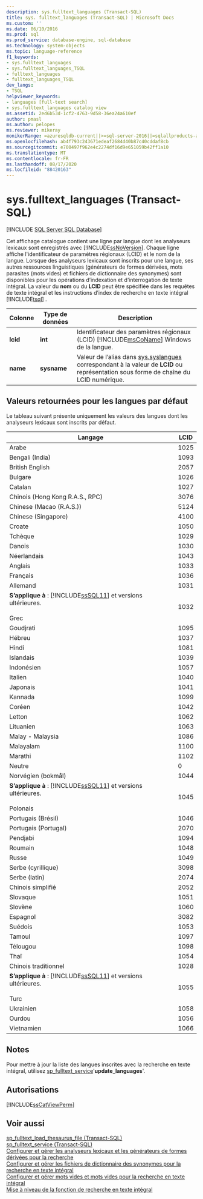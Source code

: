 ```yaml
---
description: sys.fulltext_languages (Transact-SQL)
title: sys. fulltext_languages (Transact-SQL) | Microsoft Docs
ms.custom: ''
ms.date: 06/10/2016
ms.prod: sql
ms.prod_service: database-engine, sql-database
ms.technology: system-objects
ms.topic: language-reference
f1_keywords:
- sys.fulltext_languages
- sys.fulltext_languages_TSQL
- fulltext_languages
- fulltext_languages_TSQL
dev_langs:
- TSQL
helpviewer_keywords:
- languages [full-text search]
- sys.fulltext_languages catalog view
ms.assetid: 2ed6b53d-1cf2-4763-9d58-36ea24a610ef
author: pmasl
ms.author: pelopes
ms.reviewer: mikeray
monikerRange: =azuresqldb-current||>=sql-server-2016||=sqlallproducts-allversions||>=sql-server-linux-2017||=azuresqldb-mi-current
ms.openlocfilehash: ab4f793c243671edeaf2684d40b87c40cddaf8cb
ms.sourcegitcommit: e700497f962e4c2274df16d9e651059b42ff1a10
ms.translationtype: MT
ms.contentlocale: fr-FR
ms.lasthandoff: 08/17/2020
ms.locfileid: "88420163"
---
```

# <a name="sysfulltext_languages-transact-sql"></a>sys.fulltext_languages (Transact-SQL)
[!INCLUDE [SQL Server SQL Database](../../includes/applies-to-version/sql-asdb.md)]

  Cet affichage catalogue contient une ligne par langue dont les analyseurs lexicaux sont enregistrés avec [!INCLUDE[ssNoVersion](../../includes/ssnoversion-md.md)]. Chaque ligne affiche l'identificateur de paramètres régionaux (LCID) et le nom de la langue. Lorsque des analyseurs lexicaux sont inscrits pour une langue, ses autres ressources linguistiques (générateurs de formes dérivées, mots parasites (mots vides) et fichiers de dictionnaire des synonymes) sont disponibles pour les opérations d’indexation et d’interrogation de texte intégral. La valeur du **nom** ou du **LCID** peut être spécifiée dans les requêtes de texte intégral et les instructions d’index de recherche en texte intégral [!INCLUDE[tsql](../../includes/tsql-md.md)] .  
   
|Colonne|Type de données|Description|  
|------------|---------------|-----------------|  
|**lcid**|**int**|Identificateur des paramètres régionaux (LCID) [!INCLUDE[msCoName](../../includes/msconame-md.md)] Windows de la langue.|  
|**name**|**sysname**|Valeur de l’alias dans [sys.syslangues](../../relational-databases/system-compatibility-views/sys-syslanguages-transact-sql.md) correspondant à la valeur de **LCID** ou représentation sous forme de chaîne du LCID numérique.|  
  
## <a name="values-returned-for-default-languages"></a>Valeurs retournées pour les langues par défaut  
 Le tableau suivant présente uniquement les valeurs des langues dont les analyseurs lexicaux sont inscrits par défaut.  
  
|Langage|LCID|  
|--------------|----------|  
|Arabe|1025|  
|Bengali (India)|1093|  
|British English|2057|  
|Bulgare|1026|  
|Catalan|1027|  
|Chinois (Hong Kong R.A.S., RPC)|3076|  
|Chinese (Macao (R.A.S.))|5124|  
|Chinese (Singapore)|4100|  
|Croate|1050|  
|Tchèque|1029|  
|Danois|1030|  
|Néerlandais|1043|  
|Anglais|1033|  
|Français|1036|  
|Allemand|1031|  
|**S’applique à** : [!INCLUDE[ssSQL11](../../includes/sssql11-md.md)] et versions ultérieures.<br /><br /> Grec|1032|  
|Goudjrati|1095|  
|Hébreu|1037|  
|Hindi|1081|  
|Islandais|1039|  
|Indonésien|1057|  
|Italien|1040|  
|Japonais|1041|  
|Kannada|1099|  
|Coréen|1042|  
|Letton|1062|  
|Lituanien|1063|  
|Malay - Malaysia|1086|  
|Malayalam|1100|  
|Marathi|1102|  
|Neutre|0|  
|Norvégien (bokmål)|1044|  
|**S’applique à** : [!INCLUDE[ssSQL11](../../includes/sssql11-md.md)] et versions ultérieures.<br /><br /> Polonais|1045|  
|Portugais (Brésil)|1046|  
|Portugais (Portugal)|2070|  
|Pendjabi|1094|  
|Roumain|1048|  
|Russe|1049|  
|Serbe (cyrillique)|3098|  
|Serbe (latin)|2074|  
|Chinois simplifié|2052|  
|Slovaque|1051|  
|Slovène|1060|  
|Espagnol|3082|  
|Suédois|1053|  
|Tamoul|1097|  
|Télougou|1098|  
|Thaï|1054|  
|Chinois traditionnel|1028|  
|**S’applique à** : [!INCLUDE[ssSQL11](../../includes/sssql11-md.md)] et versions ultérieures.<br /><br /> Turc|1055|  
|Ukrainien|1058|  
|Ourdou|1056|  
|Vietnamien|1066|  
  
## <a name="remarks"></a>Notes  
 Pour mettre à jour la liste des langues inscrites avec la recherche en texte intégral, utilisez [sp_fulltext_service](../../relational-databases/system-stored-procedures/sp-fulltext-service-transact-sql.md)'**update_languages**'.  
  
## <a name="permissions"></a>Autorisations  
 [!INCLUDE[ssCatViewPerm](../../includes/sscatviewperm-md.md)]  
  
## <a name="see-also"></a>Voir aussi  
 [sp_fulltext_load_thesaurus_file &#40;Transact-SQL&#41;](../../relational-databases/system-stored-procedures/sp-fulltext-load-thesaurus-file-transact-sql.md)   
 [sp_fulltext_service &#40;Transact-SQL&#41;](../../relational-databases/system-stored-procedures/sp-fulltext-service-transact-sql.md)   
 [Configurer et gérer les analyseurs lexicaux et les générateurs de formes dérivées pour la recherche](../../relational-databases/search/configure-and-manage-word-breakers-and-stemmers-for-search.md)   
 [Configurer et gérer les fichiers de dictionnaire des synonymes pour la recherche en texte intégral](../../relational-databases/search/configure-and-manage-thesaurus-files-for-full-text-search.md)   
 [Configurer et gérer mots vides et mots vides pour la recherche en texte intégral](../../relational-databases/search/configure-and-manage-stopwords-and-stoplists-for-full-text-search.md)   
 [Mise à niveau de la fonction de recherche en texte intégral](../../relational-databases/search/upgrade-full-text-search.md)  
  
  
